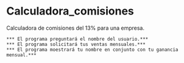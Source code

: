 # Calculadora_comisiones


Calculadora de comisiones del 13% para una empresa.

```
*** El programa preguntará el nombre del usuario.***
*** El programa solicitará tus ventas mensuales.***
*** El programa moestrará tu nombre en conjunto con tu ganancia mensual.***
```